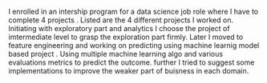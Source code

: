 I enrolled in an intership program for a data science job role where I have to complete 4 projects .
Listed are the 4 different projects I worked on.
Initiating with exploratory part and analytics I choose the project of imtermediate level to grasp the exploration part firmly.
Later I moved to feature engineering and working on predicting using machine learnig model based project .
Using multiple machine learning algo and various evaluations metrics to predict the outcome.
further I tried to suggest some implementations to improve the weaker part of buisness in each domain.
